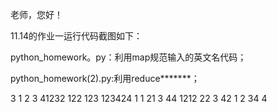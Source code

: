 老师，您好！

11.14的作业一运行代码截图如下：

python_homework。py：利用map规范输入的英文名代码；

python_homework(2).py:利用reduce*******；

3
1
2
3
41232
122
123
123424
1
1
21
3
44
1212
22
3
42
1
2
34
4
